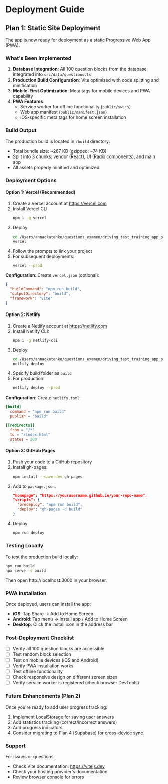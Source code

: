 # Deployment Guide

## Plan 1: Static Site Deployment

The app is now ready for deployment as a static Progressive Web App (PWA).

### What's Been Implemented

1. **Database Integration**: All 100 question blocks from the database integrated into `src/data/questions.ts`
2. **Production Build Configuration**: Vite optimized with code splitting and minification
3. **Mobile-First Optimization**: Meta tags for mobile devices and PWA capability
4. **PWA Features**:
   - Service worker for offline functionality (`public/sw.js`)
   - Web app manifest (`public/manifest.json`)
   - iOS-specific meta tags for home screen installation

### Build Output

The production build is located in `/build` directory:
- Total bundle size: ~267 KB (gzipped: ~74 KB)
- Split into 3 chunks: vendor (React), UI (Radix components), and main app
- All assets properly minified and optimized

### Deployment Options

#### Option 1: Vercel (Recommended)

1. Create a Vercel account at https://vercel.com
2. Install Vercel CLI:
   ```bash
   npm i -g vercel
   ```
3. Deploy:
   ```bash
   cd /Users/annaokatenko/questions_examen/driving_test_training_app_prototype
   vercel
   ```
4. Follow the prompts to link your project
5. For subsequent deployments:
   ```bash
   vercel --prod
   ```

**Configuration**: Create `vercel.json` (optional):
```json
{
  "buildCommand": "npm run build",
  "outputDirectory": "build",
  "framework": "vite"
}
```

#### Option 2: Netlify

1. Create a Netlify account at https://netlify.com
2. Install Netlify CLI:
   ```bash
   npm i -g netlify-cli
   ```
3. Deploy:
   ```bash
   cd /Users/annaokatenko/questions_examen/driving_test_training_app_prototype
   netlify deploy
   ```
4. Specify build folder as `build`
5. For production:
   ```bash
   netlify deploy --prod
   ```

**Configuration**: Create `netlify.toml`:
```toml
[build]
  command = "npm run build"
  publish = "build"

[[redirects]]
  from = "/*"
  to = "/index.html"
  status = 200
```

#### Option 3: GitHub Pages

1. Push your code to a GitHub repository
2. Install gh-pages:
   ```bash
   npm install --save-dev gh-pages
   ```
3. Add to `package.json`:
   ```json
   "homepage": "https://yourusername.github.io/your-repo-name",
   "scripts": {
     "predeploy": "npm run build",
     "deploy": "gh-pages -d build"
   }
   ```
4. Deploy:
   ```bash
   npm run deploy
   ```

### Testing Locally

To test the production build locally:

```bash
npm run build
npx serve -s build
```

Then open http://localhost:3000 in your browser.

### PWA Installation

Once deployed, users can install the app:
- **iOS**: Tap Share → Add to Home Screen
- **Android**: Tap menu → Install app / Add to Home Screen
- **Desktop**: Click the install icon in the address bar

### Post-Deployment Checklist

- [ ] Verify all 100 question blocks are accessible
- [ ] Test random block selection
- [ ] Test on mobile devices (iOS and Android)
- [ ] Verify PWA installation works
- [ ] Test offline functionality
- [ ] Check responsive design on different screen sizes
- [ ] Verify service worker is registered (check browser DevTools)

### Future Enhancements (Plan 2)

Once you're ready to add user progress tracking:
1. Implement LocalStorage for saving user answers
2. Add statistics tracking (correct/incorrect answers)
3. Add progress indicators
4. Consider migrating to Plan 4 (Supabase) for cross-device sync

### Support

For issues or questions:
- Check Vite documentation: https://vitejs.dev
- Check your hosting provider's documentation
- Review browser console for errors
